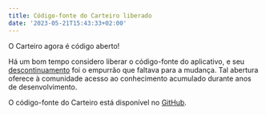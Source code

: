 ```yaml
---
title: Código-fonte do Carteiro liberado
date: '2023-05-21T15:43:33+02:00'
---
```


O Carteiro agora é código aberto!

Há um bom tempo considero liberar o código-fonte do aplicativo, e seu [descontinuamento](/blog/aposentando-o-carteiro/) foi o empurrão que faltava para a mudança. Tal abertura oferece à comunidade acesso ao conhecimento acumulado durante anos de desenvolvimento.

O código-fonte do Carteiro está disponível no [GitHub](https://github.com/rbardini/carteiro).
